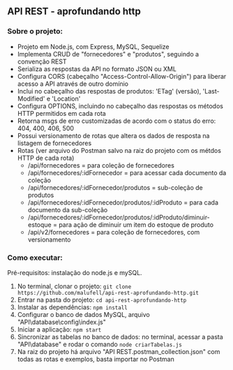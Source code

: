 ## API REST - aprofundando http

### Sobre o projeto:

- Projeto em Node.js, com Express, MySQL, Sequelize
- Implementa CRUD de "fornecedores" e "produtos", seguindo a convenção REST
- Serializa as respostas da API no formato JSON ou XML
- Configura CORS (cabeçalho "Access-Control-Allow-Origin") para liberar acesso a API através de outro domínio
- Inclui no cabeçalho das respostas de produtos: 'ETag' (versão), 'Last-Modified' e 'Location'
- Configura OPTIONS, incluindo no cabeçalho das respostas os métodos HTTP permitidos em cada rota 
- Retorna msgs de erro customizadas de acordo com o status do erro: 404, 400, 406, 500
- Possui versionamento de rotas que altera os dados de resposta na listagem de fornecedores
- Rotas (ver arquivo do Postman salvo na raiz do projeto com os métdos HTTP de cada rota)
  - /api/fornecedores = para coleção de fornecedores
  - /api/fornecedores/:idFornecedor = para acessar cada documento da coleção
  - /api/fornecedores/:idFornecedor/produtos = sub-coleção de produtos
  - /api/fornecedores/:idFornecedor/produtos/:idProduto = para cada documento da sub-coleção
  - /api/fornecedores/:idFornecedor/produtos/:idProduto/diminuir-estoque = para ação de diminuir um item do estoque de produto
  - /api/v2/fornecedores = para coleção de fornecedores, com versionamento


### Como executar:

Pré-requisitos: instalação do node.js e mySQL.

1. No terminal, clonar o projeto: `git clone https://github.com/malufell/api-rest-aprofundando-http.git`
2. Entrar na pasta do projeto: `cd api-rest-aprofundando-http`
3. Instalar as dependências: `npm install`
4. Configurar o banco de dados MySQL, arquivo "API\database\config\index.js"
5. Iniciar a aplicação: `npm start`
6. Sincronizar as tabelas no banco de dados: no terminal, acessar a pasta "API\database" e rodar o comando `node criarTabelas.js`
7. Na raiz do projeto há arquivo "API REST.postman_collection.json" com todas as rotas e exemplos, basta importar no Postman 
